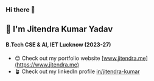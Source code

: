 ### Hi there 👋
## 🤵 I'm Jitendra Kumar Yadav
#### B.Tech CSE & AI, IET Lucknow (2023-27)

- 😊 Check out my portfolio website [www.jitendra.me](https://www.jitendra.me)
- 🪴 Check out my linkedIn profile [in/jitendra-kumar](https://www.linkedin.com/in/jitendra~kumar/)
